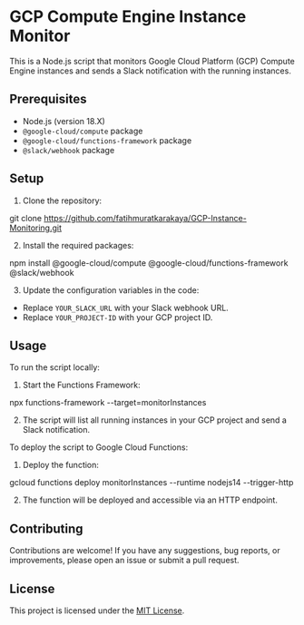 # GCP Compute Engine Instance Monitor

This is a Node.js script that monitors Google Cloud Platform (GCP) Compute Engine instances and sends a Slack notification with the running instances.

## Prerequisites

- Node.js (version 18.X)
- `@google-cloud/compute` package
- `@google-cloud/functions-framework` package
- `@slack/webhook` package

## Setup

1. Clone the repository:

git clone https://github.com/fatihmuratkarakaya/GCP-Instance-Monitoring.git


2. Install the required packages:

npm install @google-cloud/compute @google-cloud/functions-framework @slack/webhook


3. Update the configuration variables in the code:

- Replace `YOUR_SLACK_URL` with your Slack webhook URL.
- Replace `YOUR_PROJECT-ID` with your GCP project ID.

## Usage

To run the script locally:

1. Start the Functions Framework:

npx functions-framework --target=monitorInstances


2. The script will list all running instances in your GCP project and send a Slack notification.

To deploy the script to Google Cloud Functions:

1. Deploy the function:

gcloud functions deploy monitorInstances --runtime nodejs14 --trigger-http


2. The function will be deployed and accessible via an HTTP endpoint.

## Contributing

Contributions are welcome! If you have any suggestions, bug reports, or improvements, please open an issue or submit a pull request.

## License

This project is licensed under the [MIT License](LICENSE).

